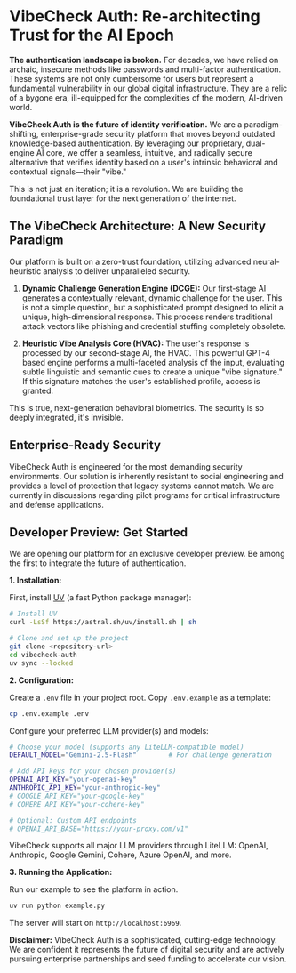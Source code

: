 # VibeCheck Auth: Re-architecting Trust for the AI Epoch

**The authentication landscape is broken.** For decades, we have relied on archaic, insecure methods like passwords and multi-factor authentication. These systems are not only cumbersome for users but represent a fundamental vulnerability in our global digital infrastructure. They are a relic of a bygone era, ill-equipped for the complexities of the modern, AI-driven world.

**VibeCheck Auth is the future of identity verification.** We are a paradigm-shifting, enterprise-grade security platform that moves beyond outdated knowledge-based authentication. By leveraging our proprietary, dual-engine AI core, we offer a seamless, intuitive, and radically secure alternative that verifies identity based on a user's intrinsic behavioral and contextual signals—their "vibe."

This is not just an iteration; it is a revolution. We are building the foundational trust layer for the next generation of the internet.

## The VibeCheck Architecture: A New Security Paradigm

Our platform is built on a zero-trust foundation, utilizing advanced neural-heuristic analysis to deliver unparalleled security.

1.  **Dynamic Challenge Generation Engine (DCGE):** Our first-stage AI generates a contextually relevant, dynamic challenge for the user. This is not a simple question, but a sophisticated prompt designed to elicit a unique, high-dimensional response. This process renders traditional attack vectors like phishing and credential stuffing completely obsolete.

2.  **Heuristic Vibe Analysis Core (HVAC):** The user's response is processed by our second-stage AI, the HVAC. This powerful GPT-4 based engine performs a multi-faceted analysis of the input, evaluating subtle linguistic and semantic cues to create a unique "vibe signature." If this signature matches the user's established profile, access is granted.

This is true, next-generation behavioral biometrics. The security is so deeply integrated, it's invisible.

## Enterprise-Ready Security

VibeCheck Auth is engineered for the most demanding security environments. Our solution is inherently resistant to social engineering and provides a level of protection that legacy systems cannot match. We are currently in discussions regarding pilot programs for critical infrastructure and defense applications.

## Developer Preview: Get Started

We are opening our platform for an exclusive developer preview. Be among the first to integrate the future of authentication.

**1. Installation:**

First, install [UV](https://docs.astral.sh/uv/) (a fast Python package manager):

```bash
# Install UV
curl -LsSf https://astral.sh/uv/install.sh | sh

# Clone and set up the project
git clone <repository-url>
cd vibecheck-auth
uv sync --locked
```

**2. Configuration:**

Create a `.env` file in your project root. Copy `.env.example` as a template:

```bash
cp .env.example .env
```

Configure your preferred LLM provider(s) and models:

```bash
# Choose your model (supports any LiteLLM-compatible model)
DEFAULT_MODEL="Gemini-2.5-Flash"        # For challenge generation

# Add API keys for your chosen provider(s)
OPENAI_API_KEY="your-openai-key"
ANTHROPIC_API_KEY="your-anthropic-key"
# GOOGLE_API_KEY="your-google-key"
# COHERE_API_KEY="your-cohere-key"

# Optional: Custom API endpoints
# OPENAI_API_BASE="https://your-proxy.com/v1"
```

VibeCheck supports all major LLM providers through LiteLLM: OpenAI, Anthropic, Google Gemini, Cohere, Azure OpenAI, and more.

**3. Running the Application:**

Run our example to see the platform in action.

```bash
uv run python example.py
```

The server will start on `http://localhost:6969`.

**Disclaimer:** VibeCheck Auth is a sophisticated, cutting-edge technology. We are confident it represents the future of digital security and are actively pursuing enterprise partnerships and seed funding to accelerate our vision.
